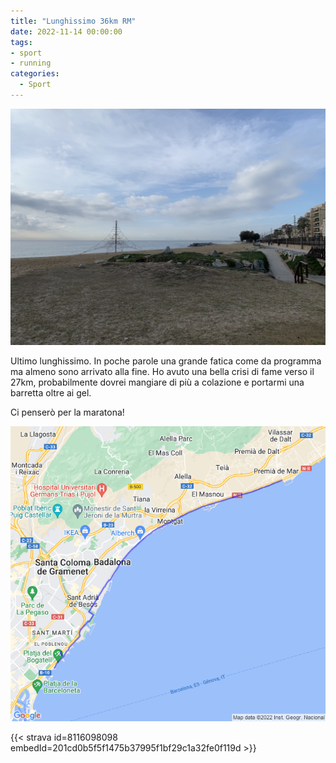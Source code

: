 ```yaml
---
title: "Lunghissimo 36km RM"
date: 2022-11-14 00:00:00
tags:
- sport
- running
categories:
  - Sport
---
```


![](images/IMG_0669.jpg)

Ultimo lunghissimo. In poche parole una grande fatica come da programma ma almeno sono arrivato alla fine. Ho avuto una bella crisi di fame verso il 27km, probabilmente dovrei mangiare di più a colazione e portarmi una barretta oltre ai gel.

Ci penserò per la maratona!

![](images/20221114-activity-map.png)

{{< strava id=8116098098 embedId=201cd0b5f5f1475b37995f1bf29c1a32fe0f119d >}}
